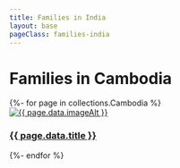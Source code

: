 ```yaml
---
title: Families in India
layout: base
pageClass: families-india
---
```


<div class="main-content">
  <h1>Families in Cambodia</h1>
  <div class="grid-container">
    {%- for page in collections.Cambodia %}
    <article class="card">
      <a href="{{ page.url }}">
        <img src="/media/{{ page.data.image }}" alt="{{ page.data.imageAlt }}" class="card-image">
        <div class="card-info">
          <h3 class="card-title">{{ page.data.title }}</h3>
        </div>
      </a>
    </article>
    {%- endfor %}
  </div>
</div>


<footer>
  
</footer>